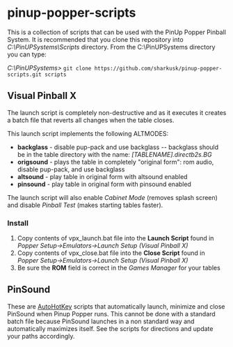# pinup-popper-scripts

This is a collection of scripts that can be used with the PinUp Popper Pinball System.  It is recommended that you clone this repository into *C:\PinUPSystems\Scripts* directory.  From the C:\PinUPSystems directory you can type:

*C:\PinUPSystems>* `git clone https://github.com/sharkusk/pinup-popper-scripts.git scripts`

## Visual Pinball X

The launch script is completely non-destructive and as it executes it creates a batch file that reverts all changes when the table closes.

This launch script implements the following ALTMODES:

* **backglass** - disable pup-pack and use backglass -- backglass should be in the table directory with the name: *[TABLENAME].directb2s.BG*
* **origsound** - plays the table in completely "original form": rom audio, disable pup-pack, and use backglass
* **altsound** - play table in original form with altsound enabled
* **pinsound** - play table in original form with pinsound enabled

The launch script will also enable _Cabinet Mode_ (removes splash screen) and disable _Pinball Test_ (makes starting tables faster).

### Install

1. Copy contents of vpx_launch.bat file into the **Launch Script** found in _Popper Setup->Emulators->Launch Setup (Visual Pinball X)_
2. Copy contents of vpx_close.bat file into the **Close Script** found in _Popper Setup->Emulators->Launch Setup (Visual Pinball X)_
3. Be sure the **ROM** field is correct in the _Games Manager_ for your tables

## PinSound

These are [AutoHotKey](https://www.autohotkey.com/) scripts that automatically launch, minimize and close PinSound when Pinup Popper runs.  This cannot be done with a standard batch file because PinSound launches in a non standard way and automatically maximizes itself.  See the scripts for directions and update your paths accordingly.
